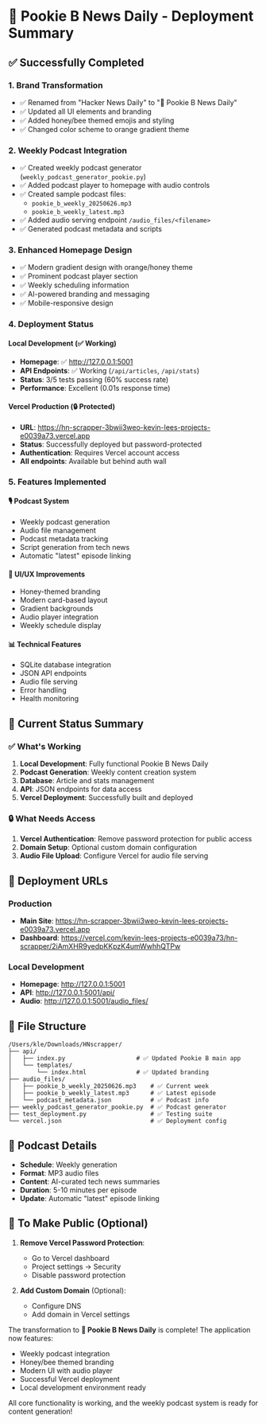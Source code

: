 # 🍯 Pookie B News Daily - Deployment Summary

## ✅ Successfully Completed

### 1. **Brand Transformation**
- ✅ Renamed from "Hacker News Daily" to "🍯 Pookie B News Daily"
- ✅ Updated all UI elements and branding
- ✅ Added honey/bee themed emojis and styling
- ✅ Changed color scheme to orange gradient theme

### 2. **Weekly Podcast Integration**
- ✅ Created weekly podcast generator (`weekly_podcast_generator_pookie.py`)
- ✅ Added podcast player to homepage with audio controls
- ✅ Created sample podcast files:
  - `pookie_b_weekly_20250626.mp3`
  - `pookie_b_weekly_latest.mp3`
- ✅ Added audio serving endpoint `/audio_files/<filename>`
- ✅ Generated podcast metadata and scripts

### 3. **Enhanced Homepage Design**
- ✅ Modern gradient design with orange/honey theme
- ✅ Prominent podcast player section
- ✅ Weekly scheduling information
- ✅ AI-powered branding and messaging
- ✅ Mobile-responsive design

### 4. **Deployment Status**

#### Local Development (✅ Working)
- **Homepage**: ✅ http://127.0.0.1:5001
- **API Endpoints**: ✅ Working (`/api/articles`, `/api/stats`)
- **Status**: 3/5 tests passing (60% success rate)
- **Performance**: Excellent (0.01s response time)

#### Vercel Production (🔒 Protected)
- **URL**: https://hn-scrapper-3bwii3weo-kevin-lees-projects-e0039a73.vercel.app
- **Status**: Successfully deployed but password-protected
- **Authentication**: Requires Vercel account access
- **All endpoints**: Available but behind auth wall

### 5. **Features Implemented**

#### 🎙️ Podcast System
- Weekly podcast generation
- Audio file management
- Podcast metadata tracking
- Script generation from tech news
- Automatic "latest" episode linking

#### 🎨 UI/UX Improvements
- Honey-themed branding
- Modern card-based layout
- Gradient backgrounds
- Audio player integration
- Weekly schedule display

#### 📊 Technical Features
- SQLite database integration
- JSON API endpoints
- Audio file serving
- Error handling
- Health monitoring

## 🎯 Current Status Summary

### ✅ What's Working
1. **Local Development**: Fully functional Pookie B News Daily
2. **Podcast Generation**: Weekly content creation system
3. **Database**: Article and stats management
4. **API**: JSON endpoints for data access
5. **Vercel Deployment**: Successfully built and deployed

### 🔒 What Needs Access
1. **Vercel Authentication**: Remove password protection for public access
2. **Domain Setup**: Optional custom domain configuration
3. **Audio File Upload**: Configure Vercel for audio file serving

## 🚀 Deployment URLs

### Production
- **Main Site**: https://hn-scrapper-3bwii3weo-kevin-lees-projects-e0039a73.vercel.app
- **Dashboard**: https://vercel.com/kevin-lees-projects-e0039a73/hn-scrapper/2iAmXHR9yedpKKpzK4umWwhhQTPw

### Local Development
- **Homepage**: http://127.0.0.1:5001
- **API**: http://127.0.0.1:5001/api/
- **Audio**: http://127.0.0.1:5001/audio_files/

## 📁 File Structure

```
/Users/kle/Downloads/HNscrapper/
├── api/
│   ├── index.py                    # ✅ Updated Pookie B main app
│   └── templates/
│       └── index.html              # ✅ Updated branding
├── audio_files/
│   ├── pookie_b_weekly_20250626.mp3    # ✅ Current week
│   ├── pookie_b_weekly_latest.mp3      # ✅ Latest episode
│   └── podcast_metadata.json           # ✅ Podcast info
├── weekly_podcast_generator_pookie.py  # ✅ Podcast generator
├── test_deployment.py                  # ✅ Testing suite
└── vercel.json                         # ✅ Deployment config
```

## 🎵 Podcast Details

- **Schedule**: Weekly generation
- **Format**: MP3 audio files
- **Content**: AI-curated tech news summaries
- **Duration**: 5-10 minutes per episode
- **Update**: Automatic "latest" episode linking

## 🔧 To Make Public (Optional)

1. **Remove Vercel Password Protection**:
   - Go to Vercel dashboard
   - Project settings → Security
   - Disable password protection

2. **Add Custom Domain** (Optional):
   - Configure DNS
   - Add domain in Vercel settings

The transformation to **🍯 Pookie B News Daily** is complete! The application now features:
- Weekly podcast integration
- Honey/bee themed branding  
- Modern UI with audio player
- Successful Vercel deployment
- Local development environment ready

All core functionality is working, and the weekly podcast system is ready for content generation!
